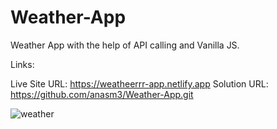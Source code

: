 # Weather-App
Weather App with the help of API calling and Vanilla JS.

Links:

Live Site URL: https://weatheerrr-app.netlify.app
Solution URL: https://github.com/anasm3/Weather-App.git

![weather](https://github.com/user-attachments/assets/bcf35a7e-0d29-4283-a1bf-277b4aca931c)
